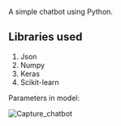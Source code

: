 A simple chatbot using Python.

## Libraries used
1. Json
2. Numpy
3. Keras
4. Scikit-learn

Parameters in model:

![Capture_chatbot](https://user-images.githubusercontent.com/62711040/124327741-fddae500-dba5-11eb-85c6-c6f14ede5bd6.JPG)
